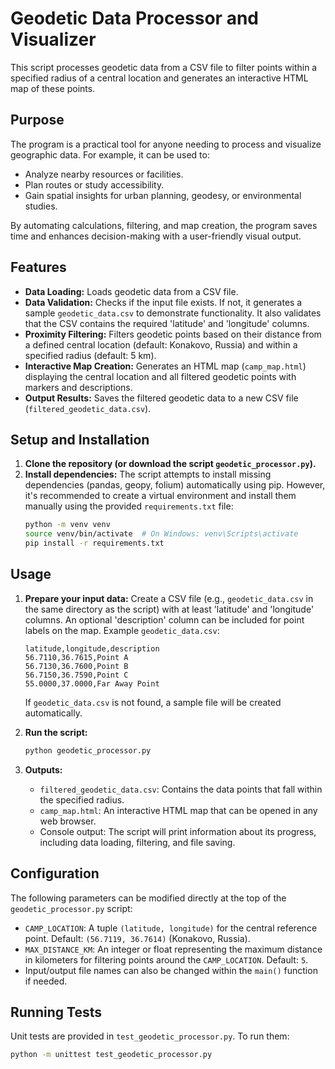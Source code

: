 # Geodetic Data Processor and Visualizer

This script processes geodetic data from a CSV file to filter points within a specified radius of a central location and generates an interactive HTML map of these points.

## Purpose

The program is a practical tool for anyone needing to process and visualize geographic data. For example, it can be used to:

*   Analyze nearby resources or facilities.
*   Plan routes or study accessibility.
*   Gain spatial insights for urban planning, geodesy, or environmental studies.

By automating calculations, filtering, and map creation, the program saves time and enhances decision-making with a user-friendly visual output.

## Features

*   **Data Loading:** Loads geodetic data from a CSV file.
*   **Data Validation:** Checks if the input file exists. If not, it generates a sample `geodetic_data.csv` to demonstrate functionality. It also validates that the CSV contains the required 'latitude' and 'longitude' columns.
*   **Proximity Filtering:** Filters geodetic points based on their distance from a defined central location (default: Konakovo, Russia) and within a specified radius (default: 5 km).
*   **Interactive Map Creation:** Generates an HTML map (`camp_map.html`) displaying the central location and all filtered geodetic points with markers and descriptions.
*   **Output Results:** Saves the filtered geodetic data to a new CSV file (`filtered_geodetic_data.csv`).

## Setup and Installation

1.  **Clone the repository (or download the script `geodetic_processor.py`).**
2.  **Install dependencies:**
    The script attempts to install missing dependencies (pandas, geopy, folium) automatically using pip. However, it's recommended to create a virtual environment and install them manually using the provided `requirements.txt` file:
    ```bash
    python -m venv venv
    source venv/bin/activate  # On Windows: venv\Scripts\activate
    pip install -r requirements.txt
    ```

## Usage

1.  **Prepare your input data:**
    Create a CSV file (e.g., `geodetic_data.csv` in the same directory as the script) with at least 'latitude' and 'longitude' columns. An optional 'description' column can be included for point labels on the map.
    Example `geodetic_data.csv`:
    ```csv
    latitude,longitude,description
    56.7110,36.7615,Point A
    56.7130,36.7600,Point B
    56.7150,36.7590,Point C
    55.0000,37.0000,Far Away Point
    ```
    If `geodetic_data.csv` is not found, a sample file will be created automatically.

2.  **Run the script:**
    ```bash
    python geodetic_processor.py
    ```

3.  **Outputs:**
    *   `filtered_geodetic_data.csv`: Contains the data points that fall within the specified radius.
    *   `camp_map.html`: An interactive HTML map that can be opened in any web browser.
    *   Console output: The script will print information about its progress, including data loading, filtering, and file saving.

## Configuration

The following parameters can be modified directly at the top of the `geodetic_processor.py` script:

*   `CAMP_LOCATION`: A tuple `(latitude, longitude)` for the central reference point. Default: `(56.7119, 36.7614)` (Konakovo, Russia).
*   `MAX_DISTANCE_KM`: An integer or float representing the maximum distance in kilometers for filtering points around the `CAMP_LOCATION`. Default: `5`.
*   Input/output file names can also be changed within the `main()` function if needed.

## Running Tests

Unit tests are provided in `test_geodetic_processor.py`. To run them:
```bash
python -m unittest test_geodetic_processor.py
```
